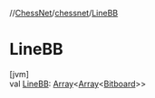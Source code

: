 //[ChessNet](../../index.md)/[chessnet](index.md)/[LineBB](-line-b-b.md)

# LineBB

[jvm]\
val [LineBB](-line-b-b.md): [Array](https://kotlinlang.org/api/latest/jvm/stdlib/kotlin/-array/index.html)&lt;[Array](https://kotlinlang.org/api/latest/jvm/stdlib/kotlin/-array/index.html)&lt;[Bitboard](index.md#610777926%2FClasslikes%2F-1216412040)&gt;&gt;
